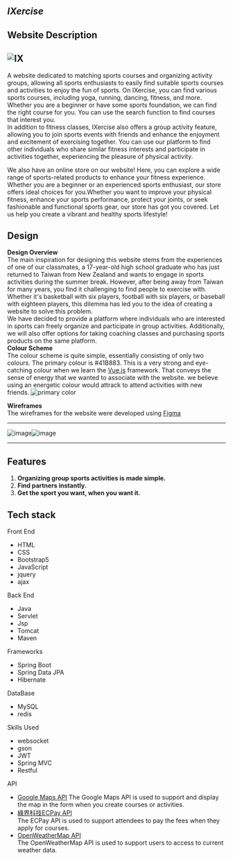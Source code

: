 ## _IXercise_ 
**Website Description**
---
![IX](https://github.com/sumin0608/THA101G1/assets/80056521/531784ea-7221-464f-9bee-091dc5cc3aff)
---
A website dedicated to matching sports courses and organizing activity groups, allowing all sports enthusiasts to easily find suitable sports courses and activities to enjoy the fun of sports. On IXercise, you can find various sports courses, including yoga, running, dancing, fitness, and more. Whether you are a beginner or have some sports foundation, we can find the right course for you. You can use the search function to find courses that interest you.     
In addition to fitness classes, IXercise also offers a group activity feature, allowing you to join sports events with friends and enhance the enjoyment and excitement of exercising together. You can use our platform to find other individuals who share similar fitness interests and participate in activities together, experiencing the pleasure of physical activity.    
         
We also have an online store on our website! Here, you can explore a wide range of sports-related products to enhance your fitness experience. Whether you are a beginner or an experienced sports enthusiast, our store offers ideal choices for you.Whether you want to improve your physical fitness, enhance your sports performance, protect your joints, or seek fashionable and functional sports gear, our store has got you covered. Let us help you create a vibrant and healthy sports lifestyle!   


Design   
---
**Design Overview**  
The main inspiration for designing this website stems from the experiences of one of our classmates, a 17-year-old high school graduate who has just returned to Taiwan from New Zealand and wants to engage in sports activities during the summer break. However, after being away from Taiwan for many years, you find it challenging to find people to exercise with. Whether it's basketball with six players, football with six players, or baseball with eighteen players, this dilemma has led you to the idea of creating a website to solve this problem.    
We have decided to provide a platform where individuals who are interested in sports can freely organize and participate in group activities. Additionally, we will also offer options for taking coaching classes and purchasing sports products on the same platform.     
**Colour Scheme**     
The colour scheme is quite simple, essentially consisting of only two colours. The primary colour is #41B883. This is a very strong and eye-catching colour when we learn the [Vue.js](https://vuejs.org/) framework. That conveys the sense of energy that we wanted to associate with the website. we believe using an energetic colour would attrack to attend activities with new friends. 
![primary color](https://github.com/sumin0608/THA101G1/assets/80056521/32479dc4-3b67-4d63-b490-e3d240497b5f)   

**Wireframes**    
The wireframes for the website were developed using [Figma](https://www.figma.com/files/recent?fuid=1222425242959965241)         
***
![image](https://github.com/sumin0608/THA101G1/assets/80056521/23f63220-c5f1-47c6-963f-3e4010047528)![image](https://github.com/sumin0608/THA101G1/assets/80056521/b5ea6821-9d1e-4876-b649-904dfd45e7b4)
***
Features
---
1. **Organizing group sports activities is made simple.**
2. **Find partners instantly.**
3. **Get the sport you want, when you want it.**

Tech stack
---
Front End   
- HTML
- CSS
- Bootstrap5
- JavaScript
- jquery
- ajax   

Back End
- Java
- Servlet
- Jsp
- Tomcat
- Maven   

Frameworks
- Spring Boot
- Spring Data JPA
- Hibernate

DataBase
- MySQL
- redis   

Skills Used
- websocket
- gson
- JWT
- Spring MVC
- Restful

API   
- [Google Maps API](https://developers.google.com/maps/documentation/javascript/overview?hl=zh-tw)
The Google Maps API is used to support and display the map in the form when you create courses or activities.
- [綠界科技ECPay API](https://developers.ecpay.com.tw/)   
The ECPay API is used to support attendees to pay the fees when they apply for courses.
- [OpenWeatherMap API](https://openweathermap.org/api)   
The OpenWeatherMap API is used to support users to access to current weather data.

